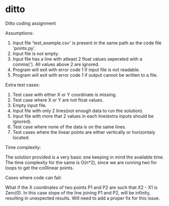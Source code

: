 # ditto
Ditto coding assignment

Assumptions:
1. Input file 'test_example.csv' is present in the same path as the code file 'points.py'.
2. Input file is not empty.
3. Input file has a line with atleast 2 float values seperated with a comma('). All values above 2 are ignored.
4. Program will exit with error code 1 if input file is not readable.
5. Program will exit with error code 1 if output cannot be written to a file.


Extra test cases:

1. Test case with either X or Y coordinate is missing.
2. Test case where X or Y are not float values.
3. Empty input file.
4. Input file with only 2 lines(not enough data to run the solution).
5. Input file with more that 2 values in each line(extra inputs should be ignored).
6. Test case where none of the data is on the same lines.
7. Test cases where the linear points are either vertically or horizontaly located.

Time complexity:

 The solution provided is a very basic one keeping in mind the available time.
 The time complexity for the same is O(n*2), since we are running two for loops to get the co0linear points.
 
Cases where code can fail:

What if the X coordinates of two points P1 and P2 are such that X2 - X1 is Zero(0). In this case slope of the line joining P1 and P2, will be infinity, resulting in unexpected results. Will need to add a proper fix for this issue.

